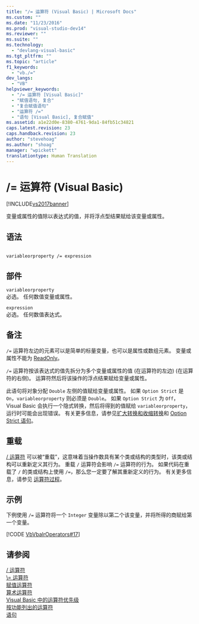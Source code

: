 ```yaml
---
title: "/= 运算符 (Visual Basic) | Microsoft Docs"
ms.custom: ""
ms.date: "11/23/2016"
ms.prod: "visual-studio-dev14"
ms.reviewer: ""
ms.suite: ""
ms.technology: 
  - "devlang-visual-basic"
ms.tgt_pltfrm: ""
ms.topic: "article"
f1_keywords: 
  - "vb./="
dev_langs: 
  - "VB"
helpviewer_keywords: 
  - "/= 运算符 [Visual Basic]"
  - "赋值语句, 复合"
  - "复合赋值语句"
  - "运算符 /="
  - "语句 [Visual Basic], 复合赋值"
ms.assetid: a1e22d0e-8380-4761-9da1-84fb51c34821
caps.latest.revision: 23
caps.handback.revision: 23
author: "stevehoag"
ms.author: "shoag"
manager: "wpickett"
translationtype: Human Translation
---
```

# /= 运算符 (Visual Basic)
[!INCLUDE[vs2017banner](../../../csharp/includes/vs2017banner.md)]

变量或属性的值除以表达式的值，并将浮点型结果赋给该变量或属性。  
  
## 语法  
  
```  
  
variableorproperty /= expression  
```  
  
## 部件  
 `variableorproperty`  
 必选。  任何数值变量或属性。  
  
 `expression`  
 必选。  任何数值表达式。  
  
## 备注  
 `/=` 运算符左边的元素可以是简单的标量变量，也可以是属性或数组元素。  变量或属性不能为 [ReadOnly](../../../visual-basic/language-reference/modifiers/readonly.md)。  
  
 `/=` 运算符按该表达式的值先拆分为多个变量或属性的值 \(在运算符的左边\) \(在运算符的右侧\)。  运算符然后将该操作的浮点结果赋给变量或属性。  
  
 此语句将对象分配 `Double` 左侧的值赋给变量或属性。  如果 `Option Strict` 是 `On`，`variableorproperty` 则必须是 `Double`。  如果 `Option Strict` 为 `Off`，Visual Basic 会执行一个隐式转换，然后将得到的值赋给 `variableorproperty`，运行时可能会出现错误。  有关更多信息，请参见[扩大转换和收缩转换](../../../visual-basic/programming-guide/language-features/data-types/widening-and-narrowing-conversions.md)和 [Option Strict 语句](../../../visual-basic/language-reference/statements/option-strict-statement.md)。  
  
## 重载  
 [\/ 运算符](../../../visual-basic/language-reference/operators/floating-point-division-operator.md) 可以被“重载”，这意味着当操作数具有某个类或结构的类型时，该类或结构可以重新定义其行为。  重载 `/` 运算符会影响 `/=` 运算符的行为。  如果代码在重载了 `/` 的类或结构上使用 `/=`，那么您一定要了解其重新定义的行为。  有关更多信息，请参见 [运算符过程](../../../visual-basic/programming-guide/language-features/procedures/operator-procedures.md)。  
  
## 示例  
 下例使用 `/=` 运算符将一个 `Integer` 变量除以第二个该变量，并将所得的商赋给第一个变量。  
  
 [!CODE [VbVbalrOperators#17](../CodeSnippet/VS_Snippets_VBCSharp/VbVbalrOperators#17)]  
  
## 请参阅  
 [\/ 运算符](../../../visual-basic/language-reference/operators/floating-point-division-operator.md)   
 [\\\= 运算符](../../../visual-basic/language-reference/operators/subtraction-assignment-operator.md)   
 [赋值运算符](../../../visual-basic/language-reference/operators/assignment-operators.md)   
 [算术运算符](../../../visual-basic/language-reference/operators/arithmetic-operators.md)   
 [Visual Basic 中的运算符优先级](../../../visual-basic/language-reference/operators/operator-precedence.md)   
 [按功能列出的运算符](../../../visual-basic/language-reference/operators/operators-listed-by-functionality.md)   
 [语句](../../../visual-basic/programming-guide/language-features/statements.md)